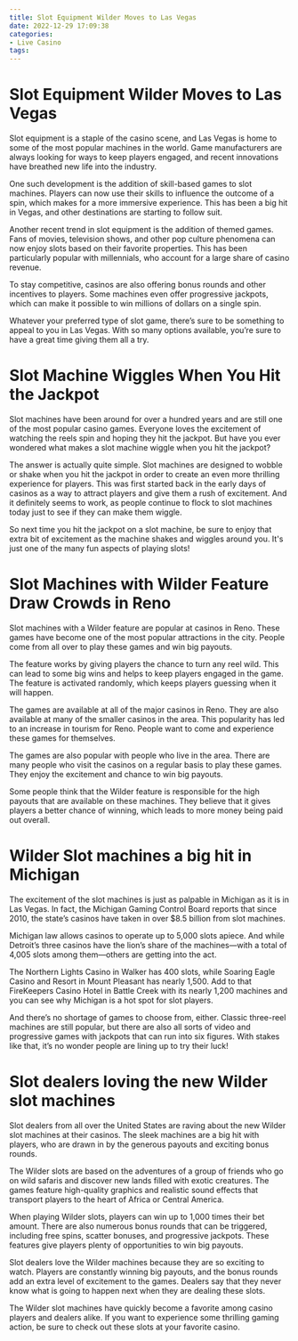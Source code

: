 ```yaml
---
title: Slot Equipment Wilder Moves to Las Vegas
date: 2022-12-29 17:09:38
categories:
- Live Casino
tags:
---
```



# Slot Equipment Wilder Moves to Las Vegas

Slot equipment is a staple of the casino scene, and Las Vegas is home to some of the most popular machines in the world. Game manufacturers are always looking for ways to keep players engaged, and recent innovations have breathed new life into the industry.

One such development is the addition of skill-based games to slot machines. Players can now use their skills to influence the outcome of a spin, which makes for a more immersive experience. This has been a big hit in Vegas, and other destinations are starting to follow suit.

Another recent trend in slot equipment is the addition of themed games. Fans of movies, television shows, and other pop culture phenomena can now enjoy slots based on their favorite properties. This has been particularly popular with millennials, who account for a large share of casino revenue.

To stay competitive, casinos are also offering bonus rounds and other incentives to players. Some machines even offer progressive jackpots, which can make it possible to win millions of dollars on a single spin.

Whatever your preferred type of slot game, there’s sure to be something to appeal to you in Las Vegas. With so many options available, you’re sure to have a great time giving them all a try.

# Slot Machine Wiggles When You Hit the Jackpot

Slot machines have been around for over a hundred years and are still one of the most popular casino games. Everyone loves the excitement of watching the reels spin and hoping they hit the jackpot. But have you ever wondered what makes a slot machine wiggle when you hit the jackpot?

The answer is actually quite simple. Slot machines are designed to wobble or shake when you hit the jackpot in order to create an even more thrilling experience for players. This was first started back in the early days of casinos as a way to attract players and give them a rush of excitement. And it definitely seems to work, as people continue to flock to slot machines today just to see if they can make them wiggle.

So next time you hit the jackpot on a slot machine, be sure to enjoy that extra bit of excitement as the machine shakes and wiggles around you. It's just one of the many fun aspects of playing slots!

# Slot Machines with Wilder Feature Draw Crowds in Reno

Slot machines with a Wilder feature are popular at casinos in Reno. These games have become one of the most popular attractions in the city. People come from all over to play these games and win big payouts.

The feature works by giving players the chance to turn any reel wild. This can lead to some big wins and helps to keep players engaged in the game. The feature is activated randomly, which keeps players guessing when it will happen.

The games are available at all of the major casinos in Reno. They are also available at many of the smaller casinos in the area. This popularity has led to an increase in tourism for Reno. People want to come and experience these games for themselves.

The games are also popular with people who live in the area. There are many people who visit the casinos on a regular basis to play these games. They enjoy the excitement and chance to win big payouts.

Some people think that the Wilder feature is responsible for the high payouts that are available on these machines. They believe that it gives players a better chance of winning, which leads to more money being paid out overall.

# Wilder Slot machines a big hit in Michigan

The excitement of the slot machines is just as palpable in Michigan as it is in Las Vegas. In fact, the Michigan Gaming Control Board reports that since 2010, the state’s casinos have taken in over $8.5 billion from slot machines.

Michigan law allows casinos to operate up to 5,000 slots apiece. And while Detroit’s three casinos have the lion’s share of the machines—with a total of 4,005 slots among them—others are getting into the act.

The Northern Lights Casino in Walker has 400 slots, while Soaring Eagle Casino and Resort in Mount Pleasant has nearly 1,500. Add to that FireKeepers Casino Hotel in Battle Creek with its nearly 1,200 machines and you can see why Michigan is a hot spot for slot players.

And there’s no shortage of games to choose from, either. Classic three-reel machines are still popular, but there are also all sorts of video and progressive games with jackpots that can run into six figures. With stakes like that, it’s no wonder people are lining up to try their luck!

# Slot dealers loving the new Wilder slot machines

Slot dealers from all over the United States are raving about the new Wilder slot machines at their casinos. The sleek machines are a big hit with players, who are drawn in by the generous payouts and exciting bonus rounds.

The Wilder slots are based on the adventures of a group of friends who go on wild safaris and discover new lands filled with exotic creatures. The games feature high-quality graphics and realistic sound effects that transport players to the heart of Africa or Central America.

When playing Wilder slots, players can win up to 1,000 times their bet amount. There are also numerous bonus rounds that can be triggered, including free spins, scatter bonuses, and progressive jackpots. These features give players plenty of opportunities to win big payouts.

Slot dealers love the Wilder machines because they are so exciting to watch. Players are constantly winning big payouts, and the bonus rounds add an extra level of excitement to the games. Dealers say that they never know what is going to happen next when they are dealing these slots.

The Wilder slot machines have quickly become a favorite among casino players and dealers alike. If you want to experience some thrilling gaming action, be sure to check out these slots at your favorite casino.